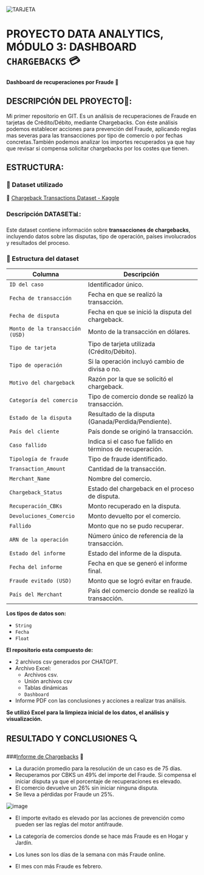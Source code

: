 
![TARJETA](https://media.gettyimages.com/id/855388884/es/foto/pile-of-credit-cards.jpg?s=1024x1024&w=gi&k=20&c=Igk4blgoeIiHmYy4b9zqVyJQCO0o4UKyEv2U4aq50lU=)




# PROYECTO DATA ANALYTICS, MÓDULO 3: DASHBOARD `CHARGEBACKS`  💳

**Dashboard de recuperaciones por Fraude** 🚀


## DESCRIPCIÓN DEL PROYECTO📌:
 Mi primer repositorio en GIT. Es un análisis de recuperaciones de Fraude en tarjetas de Crédito/Débito, mediante Chargebacks. Con éste análisis podemos establecer acciones para prevención del Fraude, aplicando reglas mas severas para las transacciones por tipo de comercio o por fechas concretas.También podemos analizar los importes recuperados ya que hay que revisar si compensa solicitar chargebacks por los costes que tienen.
 
## ESTRUCTURA:

### 📂 Dataset utilizado
🔗 [Chargeback Transactions Dataset - Kaggle](https://www.kaggle.com/datasets/mlg-ulb/creditcardfraud)

### Descripción DATASET📊:
Este dataset contiene información sobre **transacciones de chargebacks**, incluyendo datos sobre las disputas, tipo de operación, países involucrados y resultados del proceso.

### 📌 Estructura del dataset
| **Columna**                          | **Descripción**                                           
|--------------------------------------|-----------------------------------------------------------
| `ID del caso`                        | Identificador único.                       
| `Fecha de transacción`               | Fecha en que se realizó la transacción.                   
| `Fecha de disputa`                   | Fecha en que se inició la disputa del chargeback.         
| `Monto de la transacción (USD)`      | Monto de la transacción en dólares.                      
| `Tipo de tarjeta`                    | Tipo de tarjeta utilizada (Crédito/Débito).              
| `Tipo de operación`                  | Si la operación incluyó cambio de divisa o no.           
| `Motivo del chargeback`              | Razón por la que se solicitó el chargeback.              
| `Categoría del comercio`             | Tipo de comercio donde se realizó la transacción.        
| `Estado de la disputa`               | Resultado de la disputa (Ganada/Perdida/Pendiente).       
| `País del cliente`                   | País donde se originó la transacción.                     
| `Caso fallido`                       | Indica si el caso fue fallido en términos de recuperación.
| `Tipología de fraude`                | Tipo de fraude identificado.                              
| `Transaction_Amount`                 | Cantidad de la transacción.       
| `Merchant_Name`                      | Nombre del comercio.        
| `Chargeback_Status`                  | Estado del chargeback en el proceso de disputa.          
| `Recuperación_CBKs`                  | Monto recuperado en la disputa.                         
| `Devoluciones_Comercio`              | Monto devuelto por el comercio.                          
| `Fallido`                            | Monto que no se pudo recuperar.                          
| `ARN de la operación`                | Número único de referencia de la transacción.           
| `Estado del informe`                 | Estado del informe de la disputa.                        
| `Fecha del informe`                  | Fecha en que se generó el informe final.                
| `Fraude evitado (USD)`               | Monto que se logró evitar en fraude.                     
| `País del Merchant`                  | País del comercio donde se realizó la transacción.       

**Los tipos de datos son:**
  - `String`
  - `Fecha`
  - `Float`

**El repositorio esta compuesto de:**

- 2 archivos csv generados por CHATGPT. 
- Archivo Excel:
  - Archivos csv.
  - Unión archivos csv
  - Tablas dinámicas
  - `Dashboard`
- Informe PDF con las conclusiones y acciones a realizar tras análisis.
  
**Se utilizó Excel para la limpieza inicial de los datos, el análisis y visualización.**

## RESULTADO Y CONCLUSIONES 🔍

###[Informe de Chargebacks](https://github.com/PatriciaMerinero/PROYECTO_DASHBOARD/blob/main/INFORME%20DASHBOARD.pdf) 📝

- La duración promedio para la resolución de un caso es de 75 días.
- Recuperamos por CBKS un 49% del importe del Fraude. Si compensa el iniciar disputa ya que el porcentaje de recuperaciones es elevado.
- El comercio devuelve un 26% sin iniciar ninguna disputa.
- Se lleva a pérdidas por Fraude un 25%.

 ![image](https://github.com/user-attachments/assets/cace1aa0-b3e8-4cb3-a497-206f92c83c84)

- El importe evitado es elevado por las acciones de prevención como pueden ser las reglas del motor antifraude.
- La categoría de comercios donde se hace más Fraude es en Hogar y Jardín.

  
- Los lunes son los días de la semana con más Fraude online.
- El mes con más Fraude es febrero.

## 


 
